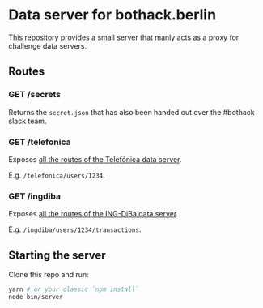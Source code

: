 # Data server for bothack.berlin

This repository provides a small server that manly acts
as a proxy for challenge data servers.

## Routes

### GET /secrets

Returns the `secret.json` that has also been handed out over the #bothack slack team.

### GET /telefonica

Exposes [all the routes of the Telefónica data server][telefonica-server].

E.g. `/telefonica/users/1234`.

[telefonica-server]: https://github.com/bothackBerlin/bothack-telefonica-data-server#routes

### GET /ingdiba

Exposes [all the routes of the ING-DiBa data server][ingdiba-server].

E.g. `/ingdiba/users/1234/transactions`.

[ingdiba-server]: https://github.com/bothackBerlin/bothack-ing-diba-data-server#routes

## Starting the server

Clone this repo and run:

```bash
yarn # or your classic `npm install`
node bin/server
```
